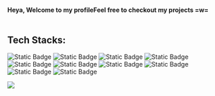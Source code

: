 <div style="
    display: flex;
    justify-conten: center;
    text-align: center;
    ">
    <h4>Heya, Welcome to my profile</h4>
    <h4>Feel free to checkout my projects =w=</h4>
</div>

## Tech Stacks:
![Static Badge](https://img.shields.io/badge/nextjs-%231c0626?style=flat&logo=next.js) ![Static Badge](https://img.shields.io/badge/React-%231c0626?style=flat&logo=react) ![Static Badge](https://img.shields.io/badge/Angular-%231c0626?style=flat&logo=angular&logoColor=%23a82837) ![Static Badge](https://img.shields.io/badge/TailwindCSS-%231c0626?style=flat&logo=tailwindcss)
![Static Badge](https://img.shields.io/badge/Typescript-%231c0626?style=flat&logo=typescript) ![Static Badge](https://img.shields.io/badge/C%2B%2B-%231c0626?style=flat&logo=c%2B%2B) ![Static Badge](https://img.shields.io/badge/Rust-1c0626?style=flat&logo=rust)
![Static Badge](https://img.shields.io/badge/NodeJS-%231c0626?style=flat&logo=node.js) ![Static Badge](https://img.shields.io/badge/Prisma-%231c0626?style=flat&logo=prisma) ![Static Badge](https://img.shields.io/badge/Prisma-%231c0626?style=flat&logo=prisma)

![](https://github-readme-stats.vercel.app/api/top-langs/?username=MystiaFin&theme=dark&hide_border=false&include_all_commits=false&count_private=false&layout=compact)


